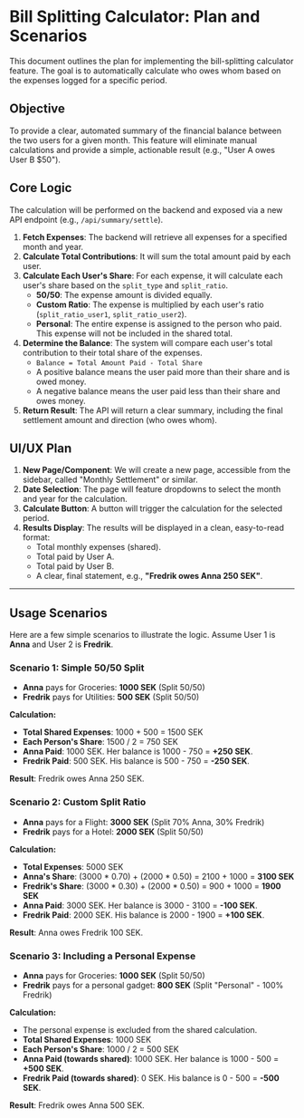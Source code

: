 # Bill Splitting Calculator: Plan and Scenarios

This document outlines the plan for implementing the bill-splitting calculator feature. The goal is to automatically calculate who owes whom based on the expenses logged for a specific period.

## Objective

To provide a clear, automated summary of the financial balance between the two users for a given month. This feature will eliminate manual calculations and provide a simple, actionable result (e.g., "User A owes User B $50").

## Core Logic

The calculation will be performed on the backend and exposed via a new API endpoint (e.g., `/api/summary/settle`).

1.  **Fetch Expenses**: The backend will retrieve all expenses for a specified month and year.
2.  **Calculate Total Contributions**: It will sum the total amount paid by each user.
3.  **Calculate Each User's Share**: For each expense, it will calculate each user's share based on the `split_type` and `split_ratio`.
    *   **50/50**: The expense amount is divided equally.
    *   **Custom Ratio**: The expense is multiplied by each user's ratio (`split_ratio_user1`, `split_ratio_user2`).
    *   **Personal**: The entire expense is assigned to the person who paid. This expense will not be included in the shared total.
4.  **Determine the Balance**: The system will compare each user's total contribution to their total share of the expenses.
    *   `Balance = Total Amount Paid - Total Share`
    *   A positive balance means the user paid more than their share and is owed money.
    *   A negative balance means the user paid less than their share and owes money.
5.  **Return Result**: The API will return a clear summary, including the final settlement amount and direction (who owes whom).

## UI/UX Plan

1.  **New Page/Component**: We will create a new page, accessible from the sidebar, called "Monthly Settlement" or similar.
2.  **Date Selection**: The page will feature dropdowns to select the month and year for the calculation.
3.  **Calculate Button**: A button will trigger the calculation for the selected period.
4.  **Results Display**: The results will be displayed in a clean, easy-to-read format:
    *   Total monthly expenses (shared).
    *   Total paid by User A.
    *   Total paid by User B.
    *   A clear, final statement, e.g., **"Fredrik owes Anna 250 SEK"**.

---

## Usage Scenarios

Here are a few simple scenarios to illustrate the logic. Assume User 1 is **Anna** and User 2 is **Fredrik**.

### Scenario 1: Simple 50/50 Split

*   **Anna** pays for Groceries: **1000 SEK** (Split 50/50)
*   **Fredrik** pays for Utilities: **500 SEK** (Split 50/50)

**Calculation:**
*   **Total Shared Expenses**: 1000 + 500 = 1500 SEK
*   **Each Person's Share**: 1500 / 2 = 750 SEK
*   **Anna Paid**: 1000 SEK. Her balance is 1000 - 750 = **+250 SEK**.
*   **Fredrik Paid**: 500 SEK. His balance is 500 - 750 = **-250 SEK**.

**Result**: Fredrik owes Anna 250 SEK.

### Scenario 2: Custom Split Ratio

*   **Anna** pays for a Flight: **3000 SEK** (Split 70% Anna, 30% Fredrik)
*   **Fredrik** pays for a Hotel: **2000 SEK** (Split 50/50)

**Calculation:**
*   **Total Expenses**: 5000 SEK
*   **Anna's Share**: (3000 * 0.70) + (2000 * 0.50) = 2100 + 1000 = **3100 SEK**
*   **Fredrik's Share**: (3000 * 0.30) + (2000 * 0.50) = 900 + 1000 = **1900 SEK**
*   **Anna Paid**: 3000 SEK. Her balance is 3000 - 3100 = **-100 SEK**.
*   **Fredrik Paid**: 2000 SEK. His balance is 2000 - 1900 = **+100 SEK**.

**Result**: Anna owes Fredrik 100 SEK.

### Scenario 3: Including a Personal Expense

*   **Anna** pays for Groceries: **1000 SEK** (Split 50/50)
*   **Fredrik** pays for a personal gadget: **800 SEK** (Split "Personal" - 100% Fredrik)

**Calculation:**
*   The personal expense is excluded from the shared calculation.
*   **Total Shared Expenses**: 1000 SEK
*   **Each Person's Share**: 1000 / 2 = 500 SEK
*   **Anna Paid (towards shared)**: 1000 SEK. Her balance is 1000 - 500 = **+500 SEK**.
*   **Fredrik Paid (towards shared)**: 0 SEK. His balance is 0 - 500 = **-500 SEK**.

**Result**: Fredrik owes Anna 500 SEK.

